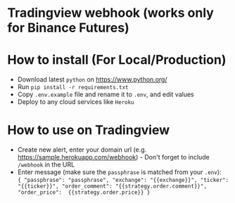 # Tradingview webhook (works only for Binance Futures)
# How to install (For Local/Production)
- Download latest `python` on https://www.python.org/
- Run `pip install -r requirements.txt`
- Copy `.env.example` file and rename it to `.env`, and edit values
- Deploy to any cloud services like `Heroku` 

# How to use on Tradingview
- Create new alert, enter your domain url (e.g. https://sample.herokuapp.com/webhook) - Don't forget to include `/webhook` in the URL
- Enter message (make sure the `passphrase` is matched from your `.env`): \
`{
    "passphrase": "passphrase",
    "exchange": "{{exchange}}",
    "ticker": "{{ticker}}",
    "order_comment": "{{strategy.order.comment}}", 
    "order_price":  {{strategy.order.price}}
}`
